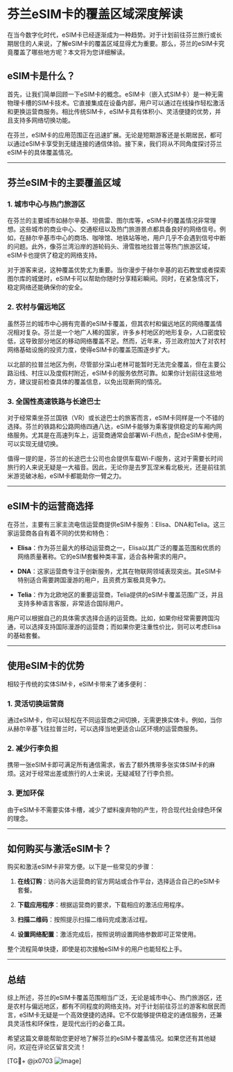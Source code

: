 # 芬兰eSIM卡的覆盖区域深度解读

在当今数字化时代，eSIM卡已经逐渐成为一种趋势。对于计划前往芬兰旅行或长期居住的人来说，了解eSIM卡的覆盖区域显得尤为重要。那么，芬兰的eSIM卡究竟覆盖了哪些地方呢？本文将为您详细解读。

## eSIM卡是什么？

首先，让我们简单回顾一下eSIM卡的概念。eSIM卡（嵌入式SIM卡）是一种无需物理卡槽的SIM卡技术。它直接集成在设备内部，用户可以通过在线操作轻松激活和更换运营商服务。相比传统SIM卡，eSIM卡具有体积小、灵活便捷的优势，并且支持多网络切换功能。

在芬兰，eSIM卡的应用范围正在迅速扩展。无论是短期游客还是长期居民，都可以通过eSIM卡享受到无缝连接的通信体验。接下来，我们将从不同角度探讨芬兰eSIM卡的具体覆盖情况。

---

## 芬兰eSIM卡的主要覆盖区域

### 1. 城市中心与热门旅游区

在芬兰的主要城市如赫尔辛基、坦佩雷、图尔库等，eSIM卡的覆盖情况非常理想。这些城市的商业中心、交通枢纽以及热门旅游景点都具备良好的网络信号。例如，在赫尔辛基市中心的商场、咖啡馆、地铁站等地，用户几乎不会遇到信号中断的问题。此外，像芬兰湾沿岸的游轮码头、滑雪胜地拉普兰等热门旅游区域，eSIM卡也提供了稳定的网络支持。

对于游客来说，这种覆盖优势尤为重要。当你漫步于赫尔辛基的岩石教堂或者探索图尔库的城堡时，eSIM卡可以帮助你随时分享精彩瞬间。同时，在紧急情况下，稳定网络还能确保你的安全。

### 2. 农村与偏远地区

虽然芬兰的城市中心拥有完善的eSIM卡覆盖，但其农村和偏远地区的网络覆盖情况相对复杂。芬兰是一个地广人稀的国家，许多乡村地区的地形复杂，人口密度较低，这导致部分地区的移动网络覆盖不足。然而，近年来，芬兰政府加大了对农村网络基础设施的投资力度，使得eSIM卡的覆盖范围逐步扩大。

以北部的拉普兰地区为例，尽管部分深山老林可能暂时无法完全覆盖，但在主要公路沿线、村庄以及度假村附近，eSIM卡的服务依然可靠。如果你计划前往这些地方，建议提前检查具体的覆盖信息，以免出现断网的情况。

### 3. 全国性高速铁路与长途巴士

对于经常乘坐芬兰国铁（VR）或长途巴士的旅客而言，eSIM卡同样是一个不错的选择。芬兰的铁路和公路网络四通八达，eSIM卡能够为乘客提供稳定的车厢内网络服务。尤其是在高速列车上，运营商通常会部署Wi-Fi热点，配合eSIM卡使用，可以实现无缝切换。

值得一提的是，芬兰的长途巴士公司也会提供车载Wi-Fi服务，这对于需要长时间旅行的人来说无疑是一大福音。因此，无论你是去罗瓦涅米看北极光，还是前往凯米游览破冰船，eSIM卡都能助你一臂之力。

---

## eSIM卡的运营商选择

在芬兰，主要有三家主流电信运营商提供eSIM卡服务：Elisa、DNA和Telia。这三家运营商各自有着不同的优势和特色：

- **Elisa**：作为芬兰最大的移动运营商之一，Elisa以其广泛的覆盖范围和优质的网络质量著称。它的eSIM套餐种类丰富，适合各种需求的用户。
  
- **DNA**：这家运营商专注于创新服务，尤其在物联网领域表现突出。其eSIM卡特别适合需要跨国漫游的用户，且资费方案极具竞争力。

- **Telia**：作为北欧地区的重要运营商，Telia提供的eSIM卡覆盖范围广泛，并且支持多种语言客服，非常适合国际用户。

用户可以根据自己的具体需求选择合适的运营商。比如，如果你经常需要跨国沟通，可以选择支持国际漫游的运营商；而如果你更注重性价比，则可以考虑Elisa的基础套餐。

---

## 使用eSIM卡的优势

相较于传统的实体SIM卡，eSIM卡带来了诸多便利：

### 1. 灵活切换运营商

通过eSIM卡，你可以轻松在不同运营商之间切换，无需更换实体卡。例如，当你从赫尔辛基飞往拉普兰时，可以选择当地更适合山区环境的运营商服务。

### 2. 减少行李负担

携带一张eSIM卡即可满足所有通信需求，省去了额外携带多张实体SIM卡的麻烦。这对于经常出差或旅行的人士来说，无疑减轻了行李负担。

### 3. 更加环保

由于eSIM卡不需要实体卡槽，减少了塑料废弃物的产生，符合现代社会绿色环保的理念。

---

## 如何购买与激活eSIM卡？

购买和激活eSIM卡非常方便。以下是一些常见的步骤：

1. **在线订购**：访问各大运营商的官方网站或合作平台，选择适合自己的eSIM卡套餐。
   
2. **下载应用程序**：根据运营商的要求，下载相应的激活应用程序。

3. **扫描二维码**：按照提示扫描二维码完成激活过程。

4. **设置网络配置**：激活完成后，按照说明设置网络参数即可正常使用。

整个流程简单快捷，即使是初次接触eSIM卡的用户也能轻松上手。

---

## 总结

综上所述，芬兰的eSIM卡覆盖范围相当广泛，无论是城市中心、热门旅游区，还是农村与偏远地区，都有不同程度的网络支持。对于计划前往芬兰的游客和居民而言，eSIM卡无疑是一个高效便捷的选择。它不仅能够提供稳定的通信服务，还兼具灵活性和环保性，是现代出行的必备工具。

希望这篇文章能帮助您更好地了解芬兰的eSIM卡覆盖情况。如果您还有其他疑问，欢迎在评论区留言交流！

[TG💪+ @jx0703 ![Image](https://github.com/user-attachments/assets/dbca1d08-cadb-493c-b0ec-ad6f7a83f270)]